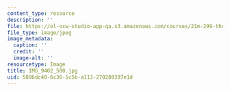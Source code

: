 ```yaml
---
content_type: resource
description: ''
file: https://ol-ocw-studio-app-qa.s3.amazonaws.com/courses/21m-299-the-beatles-fall-2017/5896dc406c361c5ba113270208397e1d_IMG_9402_500.jpg
file_type: image/jpeg
image_metadata:
  caption: ''
  credit: ''
  image-alt: ''
resourcetype: Image
title: IMG_9402_500.jpg
uid: 5896dc40-6c36-1c5b-a113-270208397e1d
---
```

